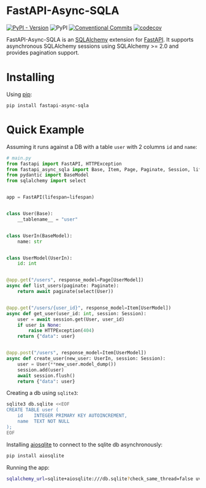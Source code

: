 # FastAPI-Async-SQLA

[![PyPI - Version](https://img.shields.io/pypi/v/fastapi-async-sqla)](https://pypi.org/project/FastAPI-Async-SQLA/)
![PyPI](https://img.shields.io/pypi/v/fastapi-async-sqla)
[![Conventional Commits](https://img.shields.io/badge/Conventional%20Commits-1.0.0-brightgreen.svg)](https://conventionalcommits.org)
[![codecov](https://codecov.io/gh/hadrien/fastapi-async-sqla/graph/badge.svg?token=XK3YT60MWK)](https://codecov.io/gh/hadrien/fastapi-async-sqla)

FastAPI-Async-SQLA is an [SQLAlchemy] extension for [FastAPI]. It supports asynchronous
SQLAlchemy sessions using SQLAlchemy >= 2.0 and provides pagination support.

# Installing

Using [pip](https://pip.pypa.io/):
```
pip install fastapi-async-sqla
```

# Quick Example

Assuming it runs against a DB with a table `user` with 2 columns `id` and `name`:

```python
# main.py
from fastapi import FastAPI, HTTPException
from fastapi_async_sqla import Base, Item, Page, Paginate, Session, lifespan
from pydantic import BaseModel
from sqlalchemy import select


app = FastAPI(lifespan=lifespan)


class User(Base):
    __tablename__ = "user"


class UserIn(BaseModel):
    name: str


class UserModel(UserIn):
    id: int


@app.get("/users", response_model=Page[UserModel])
async def list_users(paginate: Paginate):
    return await paginate(select(User))


@app.get("/users/{user_id}", response_model=Item[UserModel])
async def get_user(user_id: int, session: Session):
    user = await session.get(User, user_id)
    if user is None:
        raise HTTPException(404)
    return {"data": user}


@app.post("/users", response_model=Item[UserModel])
async def create_user(new_user: UserIn, session: Session):
    user = User(**new_user.model_dump())
    session.add(user)
    await session.flush()
    return {"data": user}
```

Creating a db using `sqlite3`:
```bash
sqlite3 db.sqlite <<EOF
CREATE TABLE user (
    id    INTEGER PRIMARY KEY AUTOINCREMENT,
    name  TEXT NOT NULL
);
EOF
```

Installing [aiosqlite] to connect to the sqlite db asynchronously:
```bash
pip install aiosqlite
```

Running the app:
```bash
sqlalchemy_url=sqlite+aiosqlite:///db.sqlite?check_same_thread=false uvicorn main:app
```

[aiosqlite]: https://github.com/omnilib/aiosqlite
[FastAPI]: https://fastapi.tiangolo.com/
[SQLAlchemy]: http://sqlalchemy.org/
